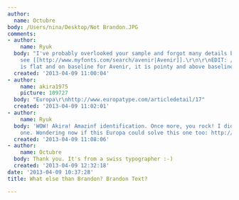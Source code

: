 ```yaml
---
author:
  name: Octubre
body: /Users/nina/Desktop/Not Brandon.JPG
comments:
- author:
    name: Ryuk
  body: "I've probably overlooked your sample and forgot many details but my eyes
    see [[http://www.myfonts.com/search/avenir|Avenir]].\r\n\r\nEDIT: /M centre vertex
    is flat and on baseline for Avenir, it is pointy and above baseline for your sample..."
  created: '2013-04-09 11:00:04'
- author:
    name: akira1975
    picture: 109727
  body: "Europa\r\nhttp://www.europatype.com/articledetail/17"
  created: '2013-04-09 11:02:01'
- author:
    name: Ryuk
  body: 'WOW! Akira! Amazinf identification. Once more, you rock! I didn''t know this
    one. Wondering now if this Europa could solve this one too: http://typophile.com/node/102125'
  created: '2013-04-09 11:08:06'
- author:
    name: Octubre
  body: Thank you. It's from a swiss typographer :-)
  created: '2013-04-09 12:32:18'
date: '2013-04-09 10:37:28'
title: What else than Brandon? Brandon Text?

---
```

